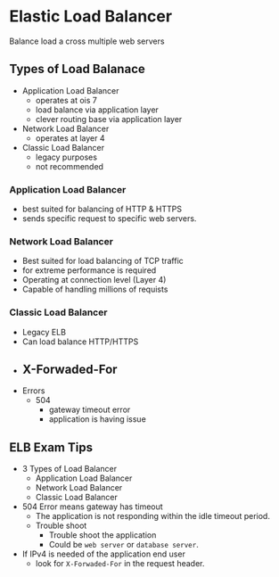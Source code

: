 # Elastic Load Balancer
Balance load a cross multiple web servers

## Types of Load Balanace
- Application Load Balancer
    - operates at ois 7
    - load balance via application layer
    - clever routing base via application layer
- Network Load Balancer
    - operates at layer 4
- Classic Load Balancer
    - legacy purposes
    - not recommended

### Application Load Balancer
- best suited for balancing of HTTP & HTTPS
- sends specific request to specific web servers.

### Network Load Balancer
- Best suited for load balancing of TCP traffic
- for extreme performance is required
- Operating at connection level (Layer 4)
- Capable of handling millions of requists

### Classic Load Balancer
- Legacy ELB
- Can load balance HTTP/HTTPS
- X-Forwaded-For
    - 
- Errors
    - 504
        - gateway timeout error
        - application is having issue

## ELB Exam Tips
- 3 Types of Load Balancer
    - Application Load Balancer
    - Network Load Balancer
    - Classic Load Balancer
- 504 Error means gateway has timeout
    - The application is not responding within the idle timeout period.
    - Trouble shoot
        - Trouble shoot the application
        - Could be `web server` or `database server`.
- If IPv4 is needed of the application end user
    - look for `X-Forwaded-For` in the request header.